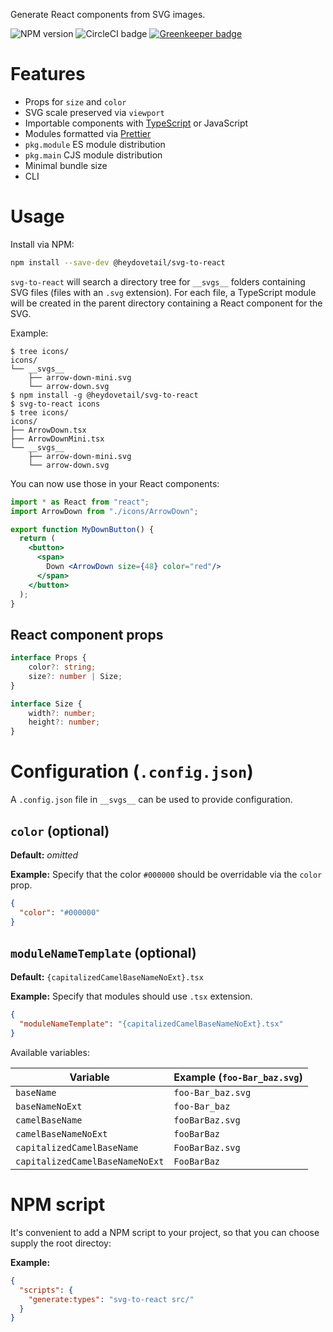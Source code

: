 Generate React components from SVG images.

![NPM version](https://img.shields.io/npm/v/@heydovetail/svg-to-react.svg)
![CircleCI badge](https://circleci.com/gh/heydovetail/svg-to-react.svg?style=shield&circle-token=e4858ad05b3f4459ea7ad103d6d84e8623d1a53a)
[![Greenkeeper badge](https://badges.greenkeeper.io/heydovetail/svg-to-react.svg)](https://greenkeeper.io/)

# Features

* Props for `size` and `color`
* SVG scale preserved via `viewport`
* Importable components with [TypeScript](http://www.typescriptlang.org/) or JavaScript
* Modules formatted via [Prettier](https://github.com/prettier/prettier)
* `pkg.module` ES module distribution
* `pkg.main` CJS module distribution
* Minimal bundle size
* CLI

# Usage

Install via NPM:

```sh
npm install --save-dev @heydovetail/svg-to-react
```

`svg-to-react` will search a directory tree for `__svgs__` folders containing
SVG files (files with an `.svg` extension). For each file, a TypeScript module
will be created in the parent directory containing a React component for the SVG.

Example:

```
$ tree icons/
icons/
└── __svgs__
    ├── arrow-down-mini.svg
    └── arrow-down.svg
$ npm install -g @heydovetail/svg-to-react
$ svg-to-react icons
$ tree icons/
icons/
├── ArrowDown.tsx
├── ArrowDownMini.tsx
└── __svgs__
    ├── arrow-down-mini.svg
    └── arrow-down.svg
```

You can now use those in your React components:

```jsx
import * as React from "react";
import ArrowDown from "./icons/ArrowDown";

export function MyDownButton() {
  return (
    <button>
      <span>
        Down <ArrowDown size={48} color="red"/>
      </span>
    </button>
  );
}
```

## React component props

```ts
interface Props {
    color?: string;
    size?: number | Size;
}

interface Size {
    width?: number;
    height?: number;
}
```

# Configuration (`.config.json`)

A `.config.json` file in `__svgs__` can be used to provide configuration.

## `color` (optional)

**Default:** _omitted_

**Example:** Specify that the color `#000000` should be overridable via the `color` prop.

```json
{
  "color": "#000000"
}
```

## `moduleNameTemplate` (optional)

**Default:** `{capitalizedCamelBaseNameNoExt}.tsx`

**Example:** Specify that modules should use `.tsx` extension.

```json
{
  "moduleNameTemplate": "{capitalizedCamelBaseNameNoExt}.tsx"
}
```

Available variables:

| Variable                        | Example (`foo-Bar_baz.svg`) |
| ------------------------------- | --------------------------- |
| `baseName`                      | `foo-Bar_baz.svg`           |
| `baseNameNoExt`                 | `foo-Bar_baz`               |
| `camelBaseName`                 | `fooBarBaz.svg`             |
| `camelBaseNameNoExt`            | `fooBarBaz`                 |
| `capitalizedCamelBaseName`      | `FooBarBaz.svg`             |
| `capitalizedCamelBaseNameNoExt` | `FooBarBaz`                 |

# NPM script

It's convenient to add a NPM script to your project, so that you can choose
supply the root directoy:

**Example:**

```json
{
  "scripts": {
    "generate:types": "svg-to-react src/"
  }
}
```
